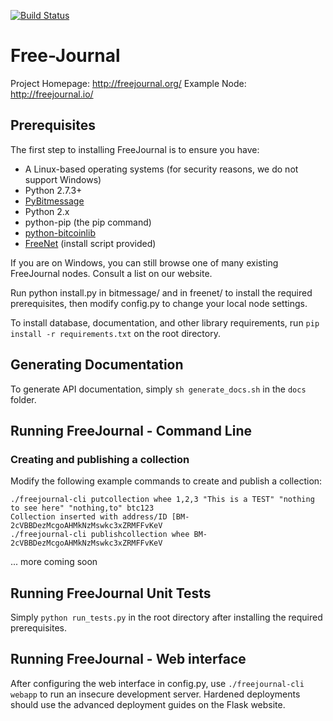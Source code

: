 [![Build Status](https://travis-ci.org/FreeJournal/freejournal.svg?branch=develop)](https://travis-ci.org/FreeJournal/freejournal)
# Free-Journal
Project Homepage: http://freejournal.org/
Example Node: http://freejournal.io/

## Prerequisites

The first step to installing FreeJournal is to ensure you have:
- A Linux-based operating systems (for security reasons, we do not support Windows)
- Python 2.7.3+
- [PyBitmessage](https://github.com/Bitmessage/PyBitmessage/)
- Python 2.x
- python-pip (the pip command)
- [python-bitcoinlib](https://github.com/petertodd/python-bitcoinlib)
- [FreeNet](https://freenetproject.org) (install script provided)

If you are on Windows, you can still browse one of many existing FreeJournal nodes.
Consult a list on our website.

Run python install.py in bitmessage/ and in freenet/
to install the required prerequisites, then modify config.py to 
change your local node settings.

To install database, documentation, and other library requirements, run
``pip install -r requirements.txt`` on the root directory.

## Generating Documentation

To generate API documentation, simply `sh generate_docs.sh` in the `docs` folder.

## Running FreeJournal - Command Line

### Creating and publishing a collection

Modify the following example commands to create and publish a collection:
```
./freejournal-cli putcollection whee 1,2,3 "This is a TEST" "nothing to see here" "nothing,to" btc123
Collection inserted with address/ID [BM-2cVBBDezMcgoAHMkNzMswkc3xZRMFFvKeV
./freejournal-cli publishcollection whee BM-2cVBBDezMcgoAHMkNzMswkc3xZRMFFvKeV
```

... more coming soon

## Running FreeJournal Unit Tests

Simply `python run_tests.py` in the root directory after installing the required
prerequisites.

## Running FreeJournal - Web interface

After configuring the web interface in config.py, use `./freejournal-cli webapp` to run an insecure
 development server.  Hardened deployments should use the advanced deployment guides on the Flask 
website.
